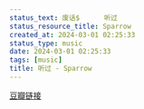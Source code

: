 ```yaml
---
status_text: 废话$      听过
status_resource_title: Sparrow
created_at: 2024-03-01 02:25:33
status_type: music
date: 2024-03-01 02:25:33
tags: [music]
title: 听过 - Sparrow
---
```

[豆瓣链接](https://music.douban.com/subject/3102610/)
